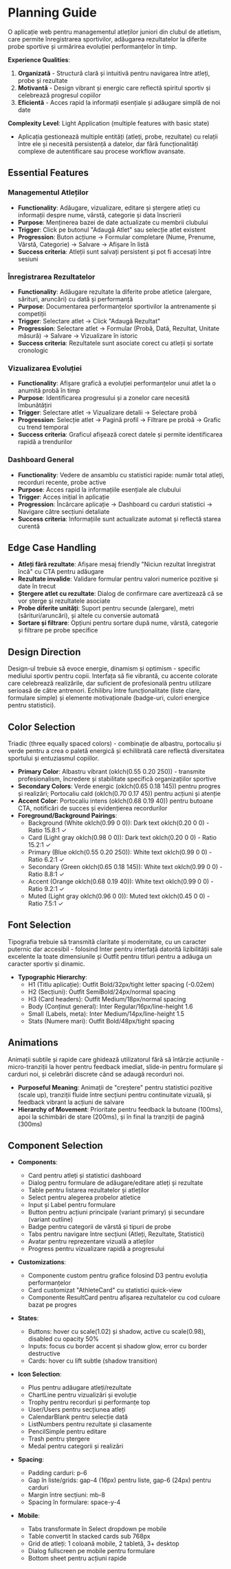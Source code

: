 # Planning Guide

O aplicație web pentru managementul atleților juniori din clubul de atletism, care permite înregistrarea sportivilor, adăugarea rezultatelor la diferite probe sportive și urmărirea evoluției performanțelor în timp.

**Experience Qualities**:
1. **Organizată** - Structură clară și intuitivă pentru navigarea între atleți, probe și rezultate
2. **Motivantă** - Design vibrant și energic care reflectă spiritul sportiv și celebrează progresul copiilor
3. **Eficientă** - Acces rapid la informații esențiale și adăugare simplă de noi date

**Complexity Level**: Light Application (multiple features with basic state)
  - Aplicația gestionează multiple entități (atleți, probe, rezultate) cu relații între ele și necesită persistență a datelor, dar fără funcționalități complexe de autentificare sau procese workflow avansate.

## Essential Features

### Managementul Atleților
- **Functionality**: Adăugare, vizualizare, editare și ștergere atleți cu informații despre nume, vârstă, categorie și data înscrierii
- **Purpose**: Menținerea bazei de date actualizate cu membrii clubului
- **Trigger**: Click pe butonul "Adaugă Atlet" sau selecție atlet existent
- **Progression**: Buton acțiune → Formular completare (Nume, Prenume, Vârstă, Categorie) → Salvare → Afișare în listă
- **Success criteria**: Atleții sunt salvați persistent și pot fi accesați între sesiuni

### Înregistrarea Rezultatelor
- **Functionality**: Adăugare rezultate la diferite probe atletice (alergare, sărituri, aruncări) cu dată și performanță
- **Purpose**: Documentarea performanțelor sportivilor la antrenamente și competiții
- **Trigger**: Selectare atlet → Click "Adaugă Rezultat"
- **Progression**: Selectare atlet → Formular (Probă, Dată, Rezultat, Unitate măsură) → Salvare → Vizualizare în istoric
- **Success criteria**: Rezultatele sunt asociate corect cu atleții și sortate cronologic

### Vizualizarea Evoluției
- **Functionality**: Afișare grafică a evoluției performanțelor unui atlet la o anumită probă în timp
- **Purpose**: Identificarea progresului și a zonelor care necesită îmbunătățiri
- **Trigger**: Selectare atlet → Vizualizare detalii → Selectare probă
- **Progression**: Selecție atlet → Pagină profil → Filtrare pe probă → Grafic cu trend temporal
- **Success criteria**: Graficul afișează corect datele și permite identificarea rapidă a trendurilor

### Dashboard General
- **Functionality**: Vedere de ansamblu cu statistici rapide: număr total atleți, recorduri recente, probe active
- **Purpose**: Acces rapid la informațiile esențiale ale clubului
- **Trigger**: Acces inițial în aplicație
- **Progression**: Încărcare aplicație → Dashboard cu carduri statistici → Navigare către secțiuni detaliate
- **Success criteria**: Informațiile sunt actualizate automat și reflectă starea curentă

## Edge Case Handling
- **Atleți fără rezultate**: Afișare mesaj friendly "Niciun rezultat înregistrat încă" cu CTA pentru adăugare
- **Rezultate invalide**: Validare formular pentru valori numerice pozitive și date în trecut
- **Ștergere atlet cu rezultate**: Dialog de confirmare care avertizează că se vor șterge și rezultatele asociate
- **Probe diferite unități**: Suport pentru secunde (alergare), metri (sărituri/aruncări), și altele cu conversie automată
- **Sortare și filtrare**: Opțiuni pentru sortare după nume, vârstă, categorie și filtrare pe probe specifice

## Design Direction
Design-ul trebuie să evoce energie, dinamism și optimism - specific mediului sportiv pentru copii. Interfața să fie vibrantă, cu accente colorate care celebrează realizările, dar suficient de profesională pentru utilizare serioasă de către antrenori. Echilibru între funcționalitate (liste clare, formulare simple) și elemente motivaționale (badge-uri, culori energice pentru statistici).

## Color Selection
Triadic (three equally spaced colors) - combinație de albastru, portocaliu și verde pentru a crea o paletă energică și echilibrată care reflectă diversitatea sportului și entuziasmul copiilor.

- **Primary Color**: Albastru vibrant (oklch(0.55 0.20 250)) - transmite profesionalism, încredere și stabilitate specifică organizațiilor sportive
- **Secondary Colors**: Verde energic (oklch(0.65 0.18 145)) pentru progres și realizări; Portocaliu cald (oklch(0.70 0.17 45)) pentru acțiuni și atenție
- **Accent Color**: Portocaliu intens (oklch(0.68 0.19 40)) pentru butoane CTA, notificări de succes și evidențierea recordurilor
- **Foreground/Background Pairings**: 
  - Background (White oklch(0.99 0 0)): Dark text oklch(0.20 0 0) - Ratio 15.8:1 ✓
  - Card (Light gray oklch(0.98 0 0)): Dark text oklch(0.20 0 0) - Ratio 15.2:1 ✓
  - Primary (Blue oklch(0.55 0.20 250)): White text oklch(0.99 0 0) - Ratio 6.2:1 ✓
  - Secondary (Green oklch(0.65 0.18 145)): White text oklch(0.99 0 0) - Ratio 8.8:1 ✓
  - Accent (Orange oklch(0.68 0.19 40)): White text oklch(0.99 0 0) - Ratio 9.2:1 ✓
  - Muted (Light gray oklch(0.96 0 0)): Muted text oklch(0.45 0 0) - Ratio 7.5:1 ✓

## Font Selection
Tipografia trebuie să transmită claritate și modernitate, cu un caracter puternic dar accesibil - folosind Inter pentru interfață datorită lizibilității sale excelente la toate dimensiunile și Outfit pentru titluri pentru a adăuga un caracter sportiv și dinamic.

- **Typographic Hierarchy**: 
  - H1 (Titlu aplicație): Outfit Bold/32px/tight letter spacing (-0.02em)
  - H2 (Secțiuni): Outfit SemiBold/24px/normal spacing
  - H3 (Card headers): Outfit Medium/18px/normal spacing
  - Body (Conținut general): Inter Regular/16px/line-height 1.6
  - Small (Labels, meta): Inter Medium/14px/line-height 1.5
  - Stats (Numere mari): Outfit Bold/48px/tight spacing

## Animations
Animații subtile și rapide care ghidează utilizatorul fără să întârzie acțiunile - micro-tranziții la hover pentru feedback imediat, slide-in pentru formulare și carduri noi, și celebrări discrete când se adaugă recorduri noi.

- **Purposeful Meaning**: Animații de "creștere" pentru statistici pozitive (scale up), tranziții fluide între secțiuni pentru continuitate vizuală, și feedback vibrant la acțiuni de salvare
- **Hierarchy of Movement**: Prioritate pentru feedback la butoane (100ms), apoi la schimbări de stare (200ms), și în final la tranziții de pagină (300ms)

## Component Selection
- **Components**: 
  - Card pentru atleți și statistici dashboard
  - Dialog pentru formulare de adăugare/editare atleți și rezultate
  - Table pentru listarea rezultatelor și atleților
  - Select pentru alegerea probelor atletice
  - Input și Label pentru formulare
  - Button pentru acțiuni principale (variant primary) și secundare (variant outline)
  - Badge pentru categorii de vârstă și tipuri de probe
  - Tabs pentru navigare între secțiuni (Atleți, Rezultate, Statistici)
  - Avatar pentru reprezentare vizuală a atleților
  - Progress pentru vizualizare rapidă a progresului
  
- **Customizations**: 
  - Componente custom pentru grafice folosind D3 pentru evoluția performanțelor
  - Card customizat "AthleteCard" cu statistici quick-view
  - Componente ResultCard pentru afișarea rezultatelor cu cod culoare bazat pe progres
  
- **States**: 
  - Buttons: hover cu scale(1.02) și shadow, active cu scale(0.98), disabled cu opacity 50%
  - Inputs: focus cu border accent și shadow glow, error cu border destructive
  - Cards: hover cu lift subtle (shadow transition)
  
- **Icon Selection**: 
  - Plus pentru adăugare atleți/rezultate
  - ChartLine pentru vizualizări și evoluție
  - Trophy pentru recorduri și performanțe top
  - User/Users pentru secțiunea atleți
  - CalendarBlank pentru selecție dată
  - ListNumbers pentru rezultate și clasamente
  - PencilSimple pentru editare
  - Trash pentru ștergere
  - Medal pentru categorii și realizări
  
- **Spacing**: 
  - Padding carduri: p-6
  - Gap în liste/grids: gap-4 (16px) pentru liste, gap-6 (24px) pentru carduri
  - Margin între secțiuni: mb-8
  - Spacing în formulare: space-y-4
  
- **Mobile**: 
  - Tabs transformate în Select dropdown pe mobile
  - Table convertit în stacked cards sub 768px
  - Grid de atleți: 1 coloană mobile, 2 tabletă, 3+ desktop
  - Dialog fullscreen pe mobile pentru formulare
  - Bottom sheet pentru acțiuni rapide
